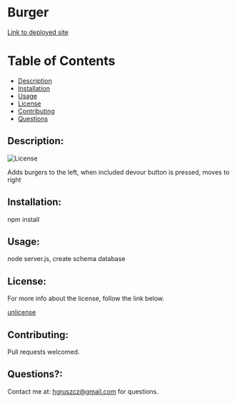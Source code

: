 # Burger
[Link to deployed site](https://burgers-walterjoy.herokuapp.com/)

# Table of Contents
- [Description](#description)
- [Installation](#installation)
- [Usage](#usage)
- [License](#license)
- [Contributing](#contributing)
- [Questions](#questions)

## Description:
![License](https://img.shields.io/badge/License-unlicense-brightgreen.svg)

Adds burgers to the left, when included devour button is pressed, moves to right

## Installation:
npm install

## Usage:
node server.js, create schema database

## License:

For more info about the license, follow the link below.

[unlicense](https://opensource.org/licenses/unlicense)

## Contributing:
Pull requests welcomed.

## Questions?:

Contact me at: hgruszcz@gmail.com for questions.
